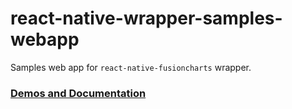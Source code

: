 # react-native-wrapper-samples-webapp

Samples web app for `react-native-fusioncharts` wrapper.

### [Demos and Documentation](https://fusioncharts.github.io/react-native-fusioncharts/)
